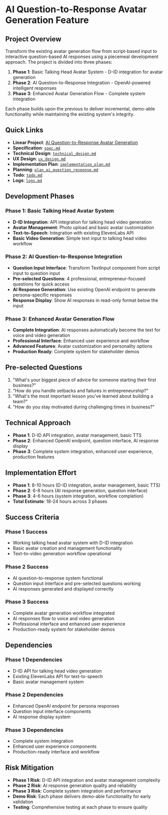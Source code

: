 # AI Question-to-Response Avatar Generation Feature

## Project Overview

Transform the existing avatar generation flow from script-based input to interactive question-based AI responses using a piecemeal development approach. The project is divided into three phases:

1. **Phase 1**: Basic Talking Head Avatar System - D-ID integration for avatar generation
2. **Phase 2**: AI Question-to-Response Integration - OpenAI-powered intelligent responses  
3. **Phase 3**: Enhanced Avatar Generation Flow - Complete system integration

Each phase builds upon the previous to deliver incremental, demo-able functionality while maintaining the existing system's integrity.

## Quick Links

- **Linear Project**: [AI Question-to-Response Avatar Generation](https://linear.app/metresearch/project/ai-question-to-response-avatar-generation-e4537ea88f10)
- **Specification**: [`spec.md`](./spec.md)
- **Technical Design**: [`technical_design.md`](./technical_design.md)
- **UX Design**: [`ux_design.md`](./ux_design.md)
- **Implementation Plan**: [`implementation_plan.md`](./implementation_plan.md)
- **Planning**: [`plan_ai_question_response.md`](./plan_ai_question_response.md)
- **Todo**: [`todo.md`](./todo.md)
- **Logs**: [`logs.md`](./logs.md)

## Development Phases

### Phase 1: Basic Talking Head Avatar System
- **D-ID Integration**: API integration for talking head video generation
- **Avatar Management**: Photo upload and basic avatar customization
- **Text-to-Speech**: Integration with existing ElevenLabs API
- **Basic Video Generation**: Simple text input to talking head video workflow

### Phase 2: AI Question-to-Response Integration
- **Question Input Interface**: Transform TextInput component from script input to question input
- **Pre-selected Questions**: 4 professional, entrepreneur-focused questions for quick access
- **AI Response Generation**: Use existing OpenAI endpoint to generate persona-specific responses
- **Response Display**: Show AI responses in read-only format below the input

### Phase 3: Enhanced Avatar Generation Flow
- **Complete Integration**: AI responses automatically become the text for voice and video generation
- **Professional Interface**: Enhanced user experience and workflow
- **Advanced Features**: Avatar customization and personality options
- **Production Ready**: Complete system for stakeholder demos

## Pre-selected Questions

1. "What's your biggest piece of advice for someone starting their first business?"
2. "How do you handle setbacks and failures in entrepreneurship?"
3. "What's the most important lesson you've learned about building a team?"
4. "How do you stay motivated during challenging times in business?"

## Technical Approach

- **Phase 1**: D-ID API integration, avatar management, basic TTS
- **Phase 2**: Enhanced OpenAI endpoint, question interface, AI response display
- **Phase 3**: Complete system integration, enhanced user experience, production features

## Implementation Effort

- **Phase 1**: 8-10 hours (D-ID integration, avatar management, basic TTS)
- **Phase 2**: 6-8 hours (AI response generation, question interface)
- **Phase 3**: 4-6 hours (system integration, workflow completion)
- **Total Estimate**: 18-24 hours across 3 phases

## Success Criteria

### Phase 1 Success
- Working talking head avatar system with D-ID integration
- Basic avatar creation and management functionality
- Text-to-video generation workflow operational

### Phase 2 Success
- AI question-to-response system functional
- Question input interface and pre-selected questions working
- AI responses generated and displayed correctly

### Phase 3 Success
- Complete avatar generation workflow integrated
- AI responses flow to voice and video generation
- Professional interface and enhanced user experience
- Production-ready system for stakeholder demos

## Dependencies

### Phase 1 Dependencies
- D-ID API for talking head video generation
- Existing ElevenLabs API for text-to-speech
- Basic avatar management system

### Phase 2 Dependencies
- Enhanced OpenAI endpoint for persona responses
- Question input interface components
- AI response display system

### Phase 3 Dependencies
- Complete system integration
- Enhanced user experience components
- Production-ready interface and workflow

## Risk Mitigation

- **Phase 1 Risk**: D-ID API integration and avatar management complexity
- **Phase 2 Risk**: AI response generation quality and reliability
- **Phase 3 Risk**: Complete system integration and performance
- **Demo Risk**: Each phase delivers demo-able functionality for early validation
- **Testing**: Comprehensive testing at each phase to ensure quality
